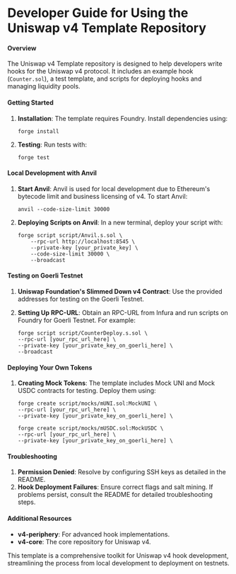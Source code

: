 # Developer Guide for Using the Uniswap v4 Template Repository

#### Overview
The Uniswap v4 Template repository is designed to help developers write hooks for the Uniswap v4 protocol. It includes an example hook (`Counter.sol`), a test template, and scripts for deploying hooks and managing liquidity pools.

#### Getting Started
1. **Installation**: The template requires Foundry. Install dependencies using:
   ```
   forge install
   ```

2. **Testing**: Run tests with:
   ```
   forge test
   ```

#### Local Development with Anvil
1. **Start Anvil**: Anvil is used for local development due to Ethereum's bytecode limit and business licensing of v4. To start Anvil:
   ```
   anvil --code-size-limit 30000
   ```

2. **Deploying Scripts on Anvil**: In a new terminal, deploy your script with:
   ```
   forge script script/Anvil.s.sol \
       --rpc-url http://localhost:8545 \
       --private-key [your_private_key] \
       --code-size-limit 30000 \
       --broadcast
   ```

#### Testing on Goerli Testnet
1. **Uniswap Foundation's Slimmed Down v4 Contract**: Use the provided addresses for testing on the Goerli Testnet.

2. **Setting Up RPC-URL**: Obtain an RPC-URL from Infura and run scripts on Foundry for Goerli Testnet. For example:
   ```
   forge script script/CounterDeploy.s.sol \
   --rpc-url [your_rpc_url_here] \
   --private-key [your_private_key_on_goerli_here] \
   --broadcast
   ```

#### Deploying Your Own Tokens
1. **Creating Mock Tokens**: The template includes Mock UNI and Mock USDC contracts for testing. Deploy them using:
   ```
   forge create script/mocks/mUNI.sol:MockUNI \
   --rpc-url [your_rpc_url_here] \
   --private-key [your_private_key_on_goerli_here] \

   forge create script/mocks/mUSDC.sol:MockUSDC \
   --rpc-url [your_rpc_url_here] \
   --private-key [your_private_key_on_goerli_here] \
   ```

#### Troubleshooting
1. **Permission Denied**: Resolve by configuring SSH keys as detailed in the README.
2. **Hook Deployment Failures**: Ensure correct flags and salt mining. If problems persist, consult the README for detailed troubleshooting steps.

#### Additional Resources
- **v4-periphery**: For advanced hook implementations.
- **v4-core**: The core repository for Uniswap v4.

This template is a comprehensive toolkit for Uniswap v4 hook development, streamlining the process from local development to deployment on testnets.
